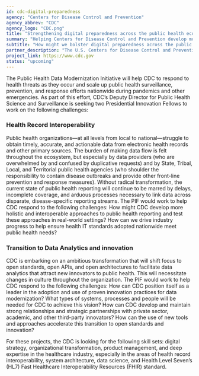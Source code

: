 ```yaml
---
id: cdc-digital-preparedness
agency: "Centers for Disease Control and Prevention"
agency_abbrev: "CDC"
agency_logo: "CDC.png"
title: "Strengthening digital preparedness across the public health ecosystem"
summary: "Helping Centers for Disease Control and Prevention develop more holistic and interoperable approaches to public health reporting, and position itself as a leader in the adoption and use of proven innovation practices for data modernization."
subtitle: "How might we bolster digital preparedness across the public health ecosystem to help predict health threats and improve health outcomes?"
partner_description: "The U.S. Centers for Disease Control and Prevention (CDC) is the nation’s health protection agency, working 24/7 to protect America from health and safety threats, both foreign and domestic. Whether diseases start at home or abroad, are chronic or acute, curable or preventable, human error or deliberate attack, CDC fights disease and supports communities and citizens to do the same."
project_link: https://www.cdc.gov
status: "upcoming"
---
```

The Public Health Data Modernization Initiative will help CDC to respond to health threats as they occur and scale up public health surveillance, prevention, and response efforts nationwide during pandemics and other emergencies. As part of this effort, CDC’s Deputy Director for Public Health Science and Surveillance is seeking two Presidential Innovation Fellows to work on the following challenges:

### Health Record Interoperability
Public health organizations—at all levels from local to national—struggle to obtain timely, accurate, and actionable data from electronic health records and other primary sources. The burden of making data flow is felt throughout the ecosystem, but especially by data providers (who are overwhelmed by and confused by duplicative requests) and by State, Tribal, Local, and Territorial public health agencies (who shoulder the responsibility to contain disease outbreaks and provide other front-line prevention and response measures). Without radical transformation, the current state of public health reporting will continue to be marred by delays, incomplete coverage, and arduous processes necessary to link data across disparate, disease-specific reporting streams. The PIF would work to help CDC respond to the following challenges: How might CDC develop more holistic and interoperable approaches to public health reporting and test these approaches in real-world settings? How can we drive industry progress to help ensure health IT standards adopted nationwide meet public health needs?

### Transition to Data Analytics and innovation
CDC is embarking on an ambitious transformation that will shift focus to open standards, open APIs, and open architectures to facilitate data analytics that attract new innovators to public health. This will necessitate changes in culture throughout the organization. The PIF would work to help CDC respond to the following challenges: How can CDC position itself as a leader in the adoption and use of proven innovation practices for data modernization? What types of systems, processes and people will be needed for CDC to achieve this vision? How can CDC develop and maintain strong relationships and strategic partnerships with private sector, academic, and other third-party innovators? How can the use of new tools and approaches accelerate this transition to open standards and innovation?

For these projects, the CDC is looking for the following skill sets: digital strategy, organizational transformation, product management, and deep expertise in the healthcare industry, especially in the areas of health record interoperability, system architecture, data science, and Health Level Seven’s (HL7) Fast Healthcare Interoperability Resources (FHIR) standard.
